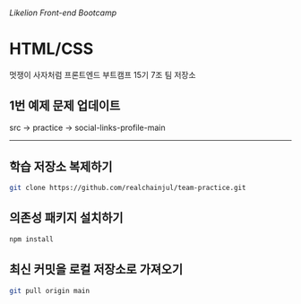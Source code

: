 ###### Likelion Front-end Bootcamp

# HTML/CSS

멋쟁이 사자처럼 프론트엔드 부트캠프 15기 7조 팀 저장소 

## 1번 예제 문제 업데이트
src -> practice -> social-links-profile-main 
<hr>

## 학습 저장소 복제하기

```sh
git clone https://github.com/realchainjul/team-practice.git
```

## 의존성 패키지 설치하기

```sh
npm install
```

## 최신 커밋을 로컬 저장소로 가져오기

```sh
git pull origin main
```
